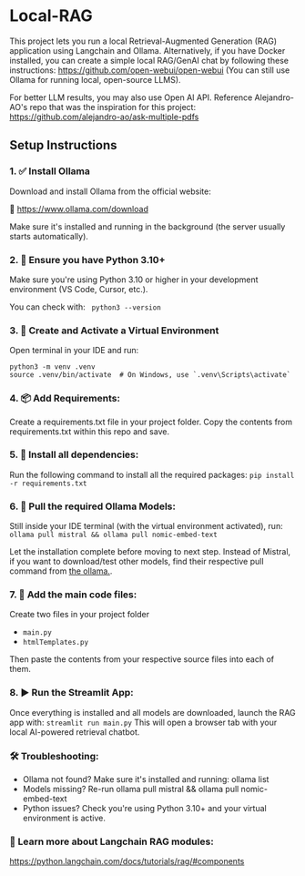 # Local-RAG

This project lets you run a local Retrieval-Augmented Generation (RAG) application using Langchain and Ollama. Alternatively, if you have Docker installed, you can create a simple local RAG/GenAI chat by following these instructions: https://github.com/open-webui/open-webui (You can still use Ollama for running local, open-source LLMS).

For better LLM results, you may also use Open AI API. Reference Alejandro-AO's repo that was the inspiration for this project: https://github.com/alejandro-ao/ask-multiple-pdfs 

## Setup Instructions
### 1. ✅ Install Ollama 

  Download and install Ollama from the official website:

  🔗 https://www.ollama.com/download

  Make sure it's installed and running in the background (the server usually starts automatically).

### 2. 🐍 Ensure you have Python 3.10+  

  Make sure you're using Python 3.10 or higher in your development environment (VS Code, Cursor, etc.).

  You can check with:
  ``` python3 --version```

### 3. 📨 Create and Activate a Virtual Environment 

  Open terminal in your IDE and run:
  ```
  python3 -m venv .venv
  source .venv/bin/activate  # On Windows, use `.venv\Scripts\activate`
  ````

### 4. 📦 Add Requirements:

  Create a requirements.txt file in your project folder. Copy the contents from requirements.txt within this repo and save.

### 5. 📩 Install all dependencies:

  Run the following command to install all the required packages:
  ```pip install -r requirements.txt```

### 6. 🧠 Pull the required Ollama Models:

  Still inside your IDE terminal (with the virtual environment activated), run:
  ```ollama pull mistral && ollama pull nomic-embed-text```

  Let the installation complete before moving to next step. 
  Instead of Mistral, if you want to download/test other models, find their respective pull command from [the ollama.](https://www.ollama.com/search).

### 7. 📑 Add the main code files:

  Create two files in your project folder
  * `main.py`
  * `htmlTemplates.py`

  Then paste the contents from your respective source files into each of them.

### 8. ▶️ Run the Streamlit App:

  Once everything is installed and all models are downloaded, launch the RAG app with:
  ```streamlit run main.py```
  This will open a browser tab with your local AI-powered retrieval chatbot.

### 🛠 Troubleshooting:

* Ollama not found? Make sure it's installed and running: ollama list
* Models missing? Re-run ollama pull mistral && ollama pull nomic-embed-text
* Python issues? Check you're using Python 3.10+ and your virtual environment is active.

### 🔭 Learn more about Langchain RAG modules: 
https://python.langchain.com/docs/tutorials/rag/#components 

